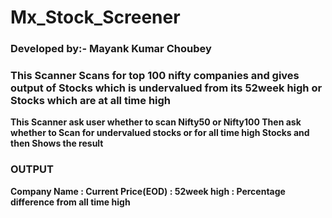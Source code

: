 # Mx_Stock_Screener
### Developed by:- Mayank Kumar Choubey

### This Scanner Scans for top 100 nifty companies and gives output of Stocks which is undervalued from its 52week high or Stocks which are at all time high

<b> This Scanner ask user whether to scan Nifty50 or Nifty100
  Then ask whether to Scan for undervalued stocks or for all time high Stocks
  and then Shows the result
  <h3>OUTPUT</h3>
  Company Name : Current Price(EOD) : 52week high : Percentage difference from all time high
</b>
